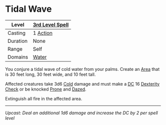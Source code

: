# Tidal Wave

| Level    | [3rd Level Spell](3rd%20Level%20Spells.md)          |
| -------- | --------------------------------------------------- |
| Casting  | 1 [Action](../../../../Game%20Procedures/Action.md) |
| Duration | None                                                |
| Range    | Self                                                |
| Domains  | [Water](../../../Spell%20Domains/Water.md)          |

You conjure a tidal wave of cold water from your palms. Create an [Area](../../Areas%20of%20Effect/Area.md) that is 30 feet long, 30 feet wide, and 10 feet tall.

Affected creatures take 3d6 [Cold](../../../../Damage%20Types/Cold.md) damage and must make a [DC](../../../../Game%20Procedures/DC.md) 16 [Dexterity](../../../../Player%20Characters/Chosen%20Statistics/Dexterity.md) [Check](../../../../Game%20Procedures/Check.md) or be knocked [Prone](../../../../Conditions/Prone.md) and [Dazed](../../../../Conditions/Dazed.md).

Extinguish all fire in the affected area.

---
*Upcast: Deal an additional 1d6 damage and increase the DC by 2 per spell level*
